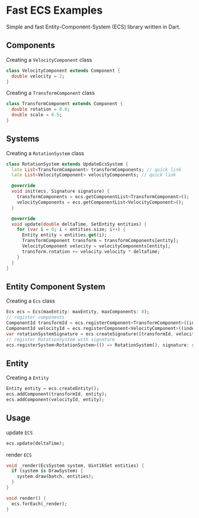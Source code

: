 Fast ECS Examples
==========================
Simple and fast Entity-Component-System (ECS) library written in Dart.


Components
---
Creating a `VelocityComponent` class

```dart
class VelocityComponent extends Component {
  double velocity = 2;
}
```

Creating a `TransformComponent` class

```dart
class TransformComponent extends Component {
  double rotation = 0.0;
  double scale = 0.5;
}
```

Systems
---
Creating a `RotationSystem` class

```dart
class RotationSystem extends UpdateEcsSystem {
  late List<TransformComponent> transformComponents; // quick link
  late List<VelocityComponent> velocityComponents; // quick link

  @override
  void init(ecs, Signature signature) {
    transformComponents = ecs.getComponentList<TransformComponent>();
    velocityComponents = ecs.getComponentList<VelocityComponent>();
  }

  @override
  void update(double deltaTime, SetEntity entities) {
    for (var i = 0; i < entities.size; i++) {
      Entity entity = entities.get(i);
      TransformComponent transform = transformComponents[entity];
      VelocityComponent velocity = velocityComponents[entity];
      transform.rotation += velocity.velocity * deltaTime;
    }
  }
}
```

Entity Component System
---
Creating a `Ecs` class

```dart
Ecs ecs = Ecs(maxEntity: maxEntity, maxComponents: 8);
// register components
ComponentId transformId = ecs.registerComponent<TransformComponent>((index) => TransformComponent(), maxEntity);
ComponentId velocityId = ecs.registerComponent<VelocityComponent>((index) => VelocityComponent(), maxEntity);
var rotationSystemSignature = ecs.createSignature([transformId, velocityId]);
// register RotationSystem with signature
ecs.registerSystem<RotationSystem>(() => RotationSystem(), signature: rotationSystemSignature);
```

Entity
---
Creating a `Entity`

```dart
Entity entity = ecs.createEntity();
ecs.addComponent(transformId, entity);
ecs.addComponent(velocityId, entity);
```

Usage
---
update `ECS`

```dart
ecs.update(deltaTime);
```

render `ECS`

```dart
void _render(EcsSystem system, Uint16Set entities) {
  if (system is DrawSystem) {
    system.draw(batch, entities);
  }
}

void render() {
  ecs.forEach(_render);
}
```